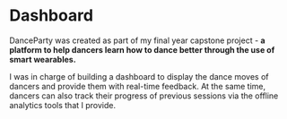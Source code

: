# Dashboard
DanceParty was created as part of my final year capstone project - **a platform to help dancers learn how to dance better through the use of smart wearables.** 

I was in charge of building a dashboard to display the dance moves of dancers and provide them with real-time feedback. At the same time, dancers can also track their progress of previous sessions via the offline analytics tools that I provide.